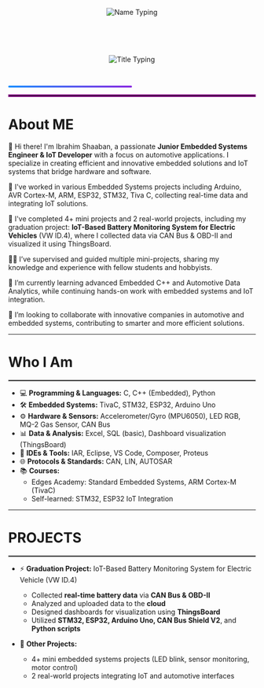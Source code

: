<!-- الاسم -->
<p align="center">
  <img src="https://readme-typing-svg.herokuapp.com?font=Fira+Code&size=32&duration=3000&pause=1000&color=1E90FF&center=true&width=700&lines=Ibrahim+Shaaban" alt="Name Typing" />
</p>

<br><br><br>

<!-- العنوان -->
<p align="center">
  <img src="https://readme-typing-svg.herokuapp.com?font=Fira+Code&size=24&duration=3000&pause=1000&color=FF5733,FF8D1A&center=true&width=700&lines=Junior+Embedded+Engineer+And+IoT+Developer;Automotive+Engineer" alt="Title Typing" />
</p>

<br>

<!-- خط الفاصل بين السكشنات -->
<p align="center">
  <div style="background: linear-gradient(to right, #1E90FF, #8A2BE2); height: 4px; width: 50%; border-radius: 2px;"></div>
</p>
<hr style="border: 2px solid purple;">

# **About ME**


👋 Hi there! I'm Ibrahim Shaaban, a passionate **Junior Embedded Systems Engineer & IoT Developer** with a focus on automotive applications. I specialize in creating efficient and innovative embedded solutions and IoT systems that bridge hardware and software.  

🔭 I've worked in various Embedded Systems projects including Arduino, AVR Cortex-M, ARM, ESP32, STM32, Tiva C, collecting real-time data and integrating IoT solutions.  

🤖 I've completed 4+ mini projects and 2 real-world projects, including my graduation project: **IoT-Based Battery Monitoring System for Electric Vehicles** (VW ID.4), where I collected data via CAN Bus & OBD-II and visualized it using ThingsBoard.  

👨‍🏫 I’ve supervised and guided multiple mini-projects, sharing my knowledge and experience with fellow students and hobbyists.  

🌱 I’m currently learning advanced Embedded C++ and Automotive Data Analytics, while continuing hands-on work with embedded systems and IoT integration.  

🤝 I’m looking to collaborate with innovative companies in automotive and embedded systems, contributing to smarter and more efficient solutions.

---

# **Who I Am**
<hr style="border: 1px solid gray;">

- 💻 **Programming & Languages:** C, C++ (Embedded), Python  
- 🛠 **Embedded Systems:** TivaC, STM32, ESP32, Arduino Uno  
- ⚙️ **Hardware & Sensors:** Accelerometer/Gyro (MPU6050), LED RGB, MQ-2 Gas Sensor, CAN Bus  
- 📊 **Data & Analysis:** Excel, SQL (basic), Dashboard visualization (ThingsBoard)  
- 🔧 **IDEs & Tools:** IAR, Eclipse, VS Code, Composer, Proteus  
- 🌐 **Protocols & Standards:** CAN, LIN, AUTOSAR  
- 📚 **Courses:**  
  - Edges Academy: Standard Embedded Systems, ARM Cortex-M (TivaC)  
  - Self-learned: STM32, ESP32 IoT Integration  

---

# **PROJECTS**
<hr style="border: 1px solid gray;">

- ⚡ **Graduation Project:** IoT-Based Battery Monitoring System for Electric Vehicle (VW ID.4)  
  - Collected **real-time battery data** via **CAN Bus & OBD-II**  
  - Analyzed and uploaded data to the **cloud**  
  - Designed dashboards for visualization using **ThingsBoard**  
  - Utilized **STM32, ESP32, Arduino Uno, CAN Bus Shield V2**, and **Python scripts**  

- 🔹 **Other Projects:**  
  - 4+ mini embedded systems projects (LED blink, sensor monitoring, motor control)  
  - 2 real-world projects integrating IoT and automotive interfaces  
